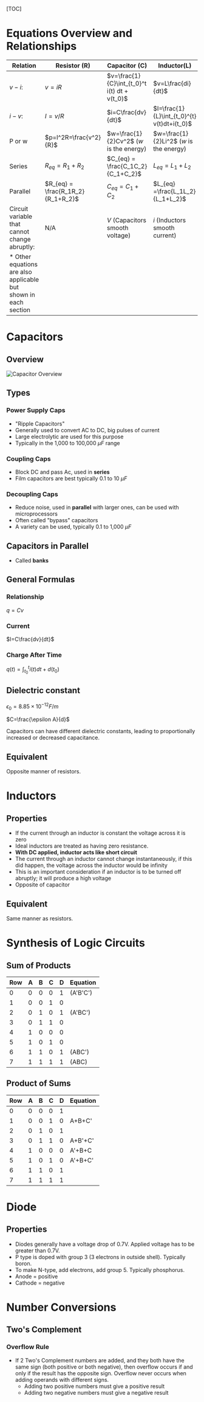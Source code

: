 [TOC]

# Equations Overview and Relationships

| Relation                                                     | Resistor (R)                      | Capacitor (C)                                | Inductor(L)                                 |
| ------------------------------------------------------------ | --------------------------------- | -------------------------------------------- | ------------------------------------------- |
| $v-i$:                                                       | $v=iR$                            | $v=\frac{1}{C}\int_{t_0}^t i(t) dt + v(t_0)$ | $v=L\frac{di}{dt}$                          |
| $i-v:$                                                       | $I=v/R$                           | $i=C\frac{dv}{dt}$                           | $I=\frac{1}{L}\int_{t_0}^{t} v(t)dt+i(t_0)$ |
| P or w                                                       | $p=I^2R=\frac{v^2}{R}$            | $w=\frac{1}{2}Cv^2$ ($w$ is the energy)      | $w=\frac{1}{2}Li^2$ ($w$ is the energy)     |
| Series                                                       | $R_{eq}=R_1+R_2$                  | $C_{eq} = \frac{C_1C_2}{C_1+C_2}$            | $L_{eq} = L_1+L_2$                          |
| Parallel                                                     | $R_{eq} = \frac{R_1R_2}{R_1+R_2}$ | $C_{eq} = C_1+C_2$                           | $L_{eq} =\frac{L_1L_2}{L_1+L_2}$            |
| Circuit variable that cannot change abruptly:                | N/A                               | $V$  (Capacitors smooth voltage)             | $i$ (Inductors smooth current)              |
| * Other equations are also applicable but shown in each section |                                   |                                              |                                             |

# Capacitors

## Overview

![Capacitor Overview](http://emersondove.com/notes/ECE%201004%20-%20Intro%20to%20ECE/Images/Capacitor_Overview.png)

## Types

### Power Supply Caps

- "Ripple Capacitors"
- Generally used to convert AC to DC, big pulses of current
- Large electrolytic are used for this purpose
- Typically in the 1,000 to 100,000 $\mu F$ range

### Coupling Caps

- Block DC and pass Ac, used in **series**
- Film capacitors are best typically 0.1 to 10 $\mu F$

### Decoupling Caps

- Reduce noise, used in **parallel** with larger ones, can be used with microprocessors
- Often called "bypass" capacitors
- A variety can be used, typically 0.1 to 1,000 $\mu F$

## Capacitors in Parallel

- Called **banks**

## General Formulas

### Relationship

$q=Cv$

### Current

$I=C\frac{dv}{dt}$

### Charge After Time

$q(t) = \int_{t_0}^t i(t)dt + d(t_0)$

## Dielectric constant

$\epsilon_0 = 8.85 \times 10^{-12} F/m$

$C=\frac{\epsilon A}{d}$

Capacitors can have different dielectric constants, leading to proportionally increased or decreased capacitance.

## Equivalent

Opposite manner of resistors.

# Inductors

## Properties

- If the current through an inductor is constant the voltage across it is zero
- Ideal inductors are treated as having zero resistance.
- **With DC applied, inductor acts like short circuit**
- The current through an inductor cannot change instantaneously, if this did happen, the voltage across the inductor would be infinity 
- This is an important consideration if an inductor is to be turned off abruptly; it will produce a high voltage
- Opposite of capacitor

## Equivalent

Same manner as resistors.

# Synthesis of Logic Circuits

## Sum of Products

| Row  | A    | B    | C    | D    | Equation |
| ---- | ---- | ---- | ---- | ---- | -------- |
| 0    | 0    | 0    | 0    | 1    | (A'B'C') |
| 1    | 0    | 0    | 1    | 0    |          |
| 2    | 0    | 1    | 0    | 1    | (A'BC')  |
| 3    | 0    | 1    | 1    | 0    |          |
| 4    | 1    | 0    | 0    | 0    |          |
| 5    | 1    | 0    | 1    | 0    |          |
| 6    | 1    | 1    | 0    | 1    | (ABC')   |
| 7    | 1    | 1    | 1    | 1    | (ABC)    |

## Product of Sums

| Row  | A    | B    | C    | D    | Equation |
| ---- | ---- | ---- | ---- | ---- | -------- |
| 0    | 0    | 0    | 0    | 1    |          |
| 1    | 0    | 0    | 1    | 0    | A+B+C'   |
| 2    | 0    | 1    | 0    | 1    |          |
| 3    | 0    | 1    | 1    | 0    | A+B'+C'  |
| 4    | 1    | 0    | 0    | 0    | A'+B+C   |
| 5    | 1    | 0    | 1    | 0    | A'+B+C'  |
| 6    | 1    | 1    | 0    | 1    |          |
| 7    | 1    | 1    | 1    | 1    |          |

# Diode

## Properties

- Diodes generally have a voltage drop of 0.7V. Applied voltage has to be greater than 0.7V.
- P type is doped with group 3 (3 electrons in outside shell). Typically boron.
- To make N-type, add electrons, add group 5. Typically phosphorus.
- Anode = positive
- Cathode = negative

# Number Conversions

## Two's Complement

### Overflow Rule

- If 2 Two's Complement numbers are added, and they both have the same sign (both positive or both negative), then overflow occurs if and only if the result has the opposite sign. Overflow never occurs when adding operands with different signs.
  - Adding two positive numbers must give a positive result
  - Adding two negative numbers must give a negative result

